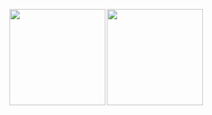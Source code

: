 <p>
  <a href="[https://github.com/anuraghazra/github-readme-stats](https://github-readme-stats-skybq.vercel.app/api?username=skybq&show_icons=true&theme=github_dark)">
    <img
      align="left"
      height="170px"
      src="https://github-readme-stats-skybq.vercel.app/api?username=skybq&show_icons=true&theme=github_dark&count_private=true"
    />
  </a>
  <a href="[https://github.com/anuraghazra/github-readme-stats](https://github-readme-stats-skybq.vercel.app/api/top-langs/?username=skybq&layout=compact&theme=github_dark)">
    <img
      align="left"
      height="170px"
      src="https://github-readme-stats-skybq.vercel.app/api/top-langs/?username=skybq&layout=compact&theme=github_dark&count_private=true"
    />
  </a>
</p>
